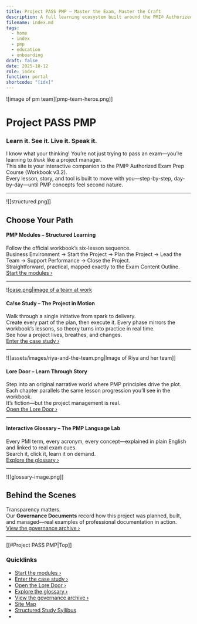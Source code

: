 ```yaml
---
title: Project PASS PMP – Master the Exam, Master the Craft
description: A full learning ecosystem built around the PMI® Authorized Exam Prep Workbook v3.2. One site, four worlds—learn it, see it, live it, and speak it.
filename: index.md
tags:
  - home
  - index
  - pmp
  - education
  - onboarding
draft: false
date: 2025-10-12
role: index
function: portal
shortcode: "[idx]"
---
```


![image of pm team][pmp-team-heros.png]]
# Project PASS PMP  
### Learn it. See it. Live it. Speak it.

I know what your thinking! 
You’re not just trying to pass an exam—you’re learning to *think* like a project manager.  
This site is your interactive companion to the PMI® Authorized Exam Prep Course (Workbook v3.2).  
Every lesson, story, and tool is built to move with you—step-by-step, day-by-day—until PMP concepts feel second nature.

---
![[structured.png]]
## Choose Your Path

#### PMP Modules – Structured Learning  
Follow the official workbook’s six-lesson sequence.  
Business Environment → Start the Project → Plan the Project → Lead the Team → Support Performance → Close the Project.  
Straightforward, practical, mapped exactly to the Exam Content Outline.  
[Start the modules ›](100-structured-study-guide/index.md)

---

![[case.png|image of  a team at work](case.png)
#### Ca!se Study – The Project in Motion  
Walk through a single initiative from spark to delivery.  
Create every part of the plan, then execute it.
Every phase mirrors the workbook’s lessons, so theory turns into practice in real time.  
See how a project lives, breathes, and changes.  
[Enter the case study ›](200-case-study/index.md)

---
![[assets/images/riya-and-the-team.png|Image of Riya and her team]]
#### Lore Door – Learn Through Story  
Step into an original narrative world where PMP principles drive the plot.  
Each chapter parallels the same lesson progression you’ll see in the workbook.  
It’s fiction—but the project management is real.  
[Open the Lore Door ›](300-the-lore-door/index.md)

---

#### Interactive Glossary – The PMP Language Lab  
Every PMI term, every acronym, every concept—explained in plain English and linked to real exam cues.  
Search it, click it, learn it on demand.  
[Explore the glossary ›](400-glossary/10-glossary.md)

---

![[glossary-image.png]]
## Behind the Scenes  
Transparency matters.  
Our **Governance Documents** record how this project was planned, built, and managed—real examples of professional documentation in action.  
[View the governance archive ›](10-project-management-plan/index.md)

---
[[#Project PASS PMP|Top]]
### Quicklinks
- [Start the modules ›](100-structured-study-guide/index.md)
- [Enter the case study ›](200-case-study/index.md)
- [Open the Lore Door ›](300-the-lore-door/index.md)
- [Explore the glossary ›](400-glossary/10-glossary.md)
- [View the governance archive ›](10-project-management-plan/index.md)
- [Site Map](2-hello/site-map.md)
- [Structured Study Syllibus](30-syllabus.md)
- 


